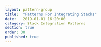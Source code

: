 ```yaml
---
layout: pattern-group
title:  "Patterns For Integrating Stacks"
date:   2019-01-01 16:20:00
category: Stack Integration Patterns
section: true
order: 30
published: true
---
```


